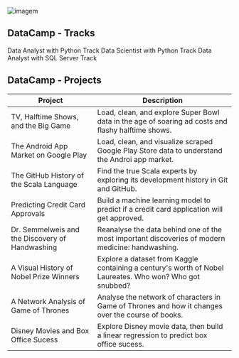 ![imagem](https://user-images.githubusercontent.com/56726744/92307401-91cf2680-ef6c-11ea-992c-2a7fa496cb7e.png)

## DataCamp - Tracks

Data Analyst with Python Track
Data Scientist with Python Track
Data Analyst with SQL Server Track

## DataCamp - Projects



| Project                                         | Description                                                                                              |
|-------------------------------------------------|----------------------------------------------------------------------------------------------------------|
|  TV, Halftime Shows, and the Big Game           | Load, clean, and explore Super Bowl data in the age of soaring ad costs and flashy halftime shows.       |
| The Android App Market on Google Play           | Load, clean, and visualize scraped Google Play Store data to understand the Androi app market.           |
| The GitHub History of the Scala Language        | Find the true Scala experts by exploring its development history in Git and GitHub.                      |
| Predicting Credit Card Approvals                | Build a machine learning model to predict if a credit card application will get approved.                |
| Dr. Semmelweis and the Discovery of Handwashing | Reanalyse the data behind one of the most important discoveries of modern medicine: handwashing.         |
| A Visual History of Nobel Prize Winners         | Explore a dataset from Kaggle containing a century's worth of Nobel Laureates. Who won? Who got snubbed? |
| A Network Analysis of Game of Thrones           | Analyse the network of characters in Game of Thrones and how it changes over the course of books.        |
| Disney Movies and Box Office Sucess             | Explore Disney movie data, then build a linear regression to predict box office sucess.                  |
